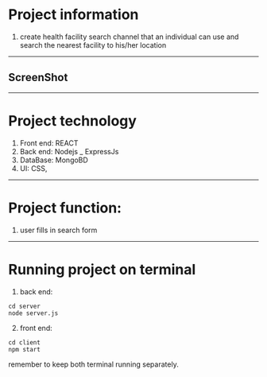 # Project information

1. create health facility search channel that an individual can use and search the nearest facility to his/her location

---

## ScreenShot

---

# Project technology

1. Front end: REACT
2. Back end: Nodejs \_ ExpressJs
3. DataBase: MongoBD
4. UI: CSS,

---

# Project function:

1. user fills in search form

---

# Running project on terminal

1. back end:

```
cd server
node server.js

```

2. front end:

```
cd client
npm start
```

remember to keep both terminal running separately.
